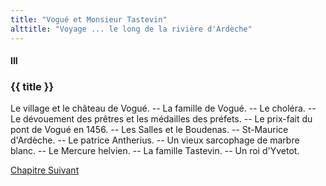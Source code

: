 ```yaml
---
title: "Vogué et Monsieur Tastevin"
alttitle: "Voyage ... le long de la rivière d'Ardèche"
---
```


#### III

### {{ title }}

<div class="tltr">

Le village et le château de Vogué. -- La famille de Vogué. -- Le choléra. -- Le
dévouement des prêtres et les médailles des préfets. -- Le prix-fait du pont de
Vogué en 1456. -- Les Salles et le Boudenas. -- St-Maurice d'Ardèche. -- Le
patrice Antherius. -- Un vieux sarcophage de marbre blanc. -- Le Mercure
helvien. -- La famille Tastevin. -- Un roi d'Yvetot.

</div>

<div id="next">

[Chapitre Suivant](04.html)

</div>
